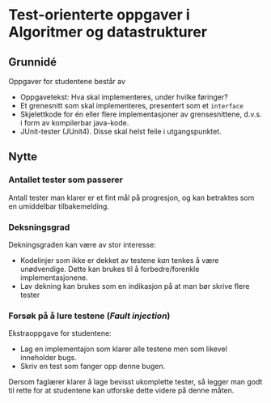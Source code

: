 Test-orienterte oppgaver i Algoritmer og datastrukturer
==========================================================

Grunnidé
------------------------------

Oppgaver for studentene består av

- Oppgavetekst: Hva skal implementeres, under hvilke føringer?
- Et grenesnitt som skal implementeres, presentert som et `interface`
- Skjelettkode for én eller flere implementasjoner av grensesnittene, d.v.s. i form av kompilerbar java-kode.
- JUnit-tester (JUnit4). Disse skal helst feile i utgangspunktet.


Nytte
------------------

### Antallet tester som passerer
Antall tester man klarer er et fint mål på progresjon, og kan betraktes som en umiddelbar tilbakemelding.

### Deksningsgrad
Dekningsgraden kan være av stor interesse:

- Kodelinjer som ikke er dekket av testene *kan* tenkes å være unødvendige. Dette kan brukes til å forbedre/forenkle implementasjonene.
- Lav dekning kan brukes som en indikasjon på at man bør skrive flere tester

### Forsøk på å lure testene (*Fault injection*)

Ekstraoppgave for studentene:

- Lag en implementajon som klarer alle testene men som likevel inneholder bugs.
- Skriv en test som fanger opp denne bugen.

Dersom faglærer klarer å lage bevisst ukomplette tester, så legger man godt til rette for at studentene kan utforske dette videre på denne måten.